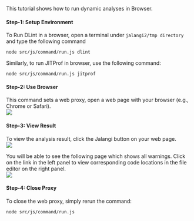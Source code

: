 This tutorial shows how to run dynamic analyses in Browser.

#### Step-1: Setup Environment
To Run DLint in a browser, open a terminal under ```jalangi2/tmp directory``` and type the following command
```
node src/js/command/run.js dlint
```
Similarly, to run JITProf in browser, use the following command:
```
node src/js/command/run.js jitprof
```

#### Step-2: Use Browser
This command sets a web proxy, open a web page with your browser (e.g., Chrome or Safari).   
![](https://github.com/ksen007/jalangi2analyses/blob/master/doc/instrumented_page.png)

#### Step-3: View Result
To view the analysis result, click the Jalangi button on your web page.  
![](https://github.com/ksen007/jalangi2analyses/blob/master/doc/jalangi_button.png)

You will be able to see the following page which shows all warnings. Click on the link in the left panel to view corresponding code locations in the file editor on the right panel.  
![](https://github.com/ksen007/jalangi2analyses/blob/master/doc/view_warnings.png)

#### Step-4: Close Proxy
To close the web proxy, simply rerun the command:
```
node src/js/command/run.js
```
